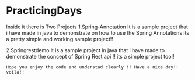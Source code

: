 # PracticingDays

Inside it there is Two Projects 
1.Spring-Annotation
    It is a sample project that i have made in java to demonstrate on how to use the Spring Annotations its a pretty simple and working sample project!!
    
2.Springrestdemo 
    it is a sample project in java that i have made to demonstrate the concept of Spring Rest api !! its a simple project too!!
    
    Hope you enjoy the code and understad clearly !! Have a nice day!! voila!!
